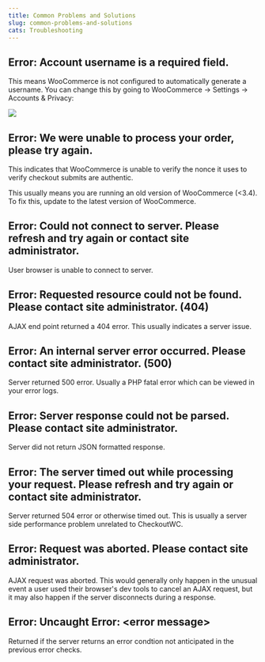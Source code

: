 ```yaml
---
title: Common Problems and Solutions
slug: common-problems-and-solutions
cats: Troubleshooting
---
```


Error: Account username is a required field. 
---------------------------------------------

 This means WooCommerce is not configured to automatically generate a username. You can change this by going to WooCommerce -&gt; Settings -&gt; Accounts &amp; Privacy:

 ![](https://s3.amazonaws.com/helpscout.net/docs/assets/5bdde2822c7d3a01757ac42e/images/5c69b6df042863543ccd18e8/file-55oqqTFoVc.png)

Error: We were unable to process your order, please try again.
--------------------------------------------------------------

 This indicates that WooCommerce is unable to verify the nonce it uses to verify checkout submits are authentic.

 This usually means you are running an old version of WooCommerce (&lt;3.4). To fix this, update to the latest version of WooCommerce.

Error: Could not connect to server. Please refresh and try again or contact site administrator.
-----------------------------------------------------------------------------------------------

 User browser is unable to connect to server.

Error: Requested resource could not be found. Please contact site administrator. (404)
--------------------------------------------------------------------------------------

AJAX end point returned a 404 error. This usually indicates a server issue.

Error: An internal server error occurred. Please contact site administrator. (500) 
-----------------------------------------------------------------------------------

 Server returned 500 error. Usually a PHP fatal error which can be viewed in your error logs.

Error: Server response could not be parsed. Please contact site administrator.
------------------------------------------------------------------------------

 Server did not return JSON formatted response.

Error: The server timed out while processing your request. Please refresh and try again or contact site administrator.
----------------------------------------------------------------------------------------------------------------------

 Server returned 504 error or otherwise timed out. This is usually a server side performance problem unrelated to CheckoutWC.

Error: Request was aborted. Please contact site administrator.
--------------------------------------------------------------

 AJAX request was aborted. This would generally only happen in the unusual event a user used their browser's dev tools to cancel an AJAX request, but it may also happen if the server disconnects during a response.

Error: Uncaught Error: &lt;error message&gt;
--------------------------------------------

 Returned if the server returns an error condtion not anticipated in the previous error checks.